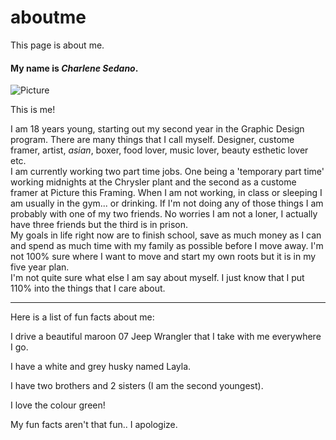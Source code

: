 # aboutme
This page is about me.
 <h4><p>My name is <i>Charlene Sedano</i>.</p></h4>
<img src = "https://scontent-yyz1-1.xx.fbcdn.net/v/t1.0-9/20840979_1078739372261528_643811022615191163_n.jpg?oh=c99fcfd3cfef13d7a5ec1e1042116973&oe=5A57EA6C"
alt = "Picture" />
<p>This is me!</p>
<p>I am 18 years young, starting out my second year in the Graphic Design program. There are many things that I call myself. Designer, custome framer, artist, <em>asian</em>, boxer, food lover, music lover, beauty esthetic lover etc. <br/>I am currently working two part time jobs. One being a 'temporary part time' working midnights at the Chrysler plant and the second as a custome framer at Picture this Framing. When I am not working, in class or sleeping I am usually in the gym... or drinking. If I'm not doing any of those things I am probably with one of my two friends. No worries I am not a loner, I actually have three friends but the third is in prison. <br/>My goals in life right now are to finish school, save as much money as I can and spend as much time with my family as possible before I move away. I'm not 100% sure where I want to move and start my own roots but it is in my five year plan. <br/>I'm not quite sure what else I am say about myself. I just know that I put 110% into the things that I care about.</p>
<hr/>
<p>Here is a list of fun facts about me:</p>
<p>I drive a beautiful maroon 07 Jeep Wrangler that I take with me everywhere I go. </p>
<p>I have a white and grey husky named Layla.</p>
<p>I have two brothers and 2 sisters (I am the second youngest).</p>
<p>I love the colour green!</p>
<p>My fun facts aren't that fun.. I apologize.</p>
